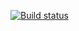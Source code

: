 [![Build status](https://ci.appveyor.com/api/projects/status/ijstyxit8tn7baex?svg=true)](https://ci.appveyor.com/project/PawelGerr/thinktecture-logging-configuration)
